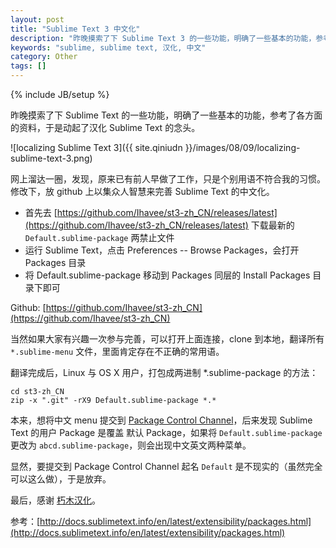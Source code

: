 ```yaml
---
layout: post
title: "Sublime Text 3 中文化"
description: "昨晚摸索了下 Sublime Text 3 的一些功能，明确了一些基本的功能，参考了各方面的资料，于是动起了汉化 Sublime Text 的念头"
keywords: "sublime, sublime text, 汉化, 中文"
category: Other
tags: []
---
```

{% include JB/setup %}

昨晚摸索了下 Sublime Text 的一些功能，明确了一些基本的功能，参考了各方面的资料，于是动起了汉化 Sublime Text 的念头。

![localizing Sublime Text 3]({{ site.qiniudn }}/images/08/09/localizing-sublime-text-3.png)

<!-- more -->
网上溜达一圈，发现，原来已有前人早做了工作，只是个别用语不符合我的习惯。修改下，放 github 上以集众人智慧来完善 Sublime Text 的中文化。

- 首先去 [https://github.com/Ihavee/st3-zh_CN/releases/latest](https://github.com/Ihavee/st3-zh_CN/releases/latest) 下载最新的 `Default.sublime-package` 两禁止文件
- 运行 Sublime Text，点击 Preferences -- Browse Packages，会打开 Packages 目录
- 将 Default.sublime-package 移动到 Packages 同层的 Install Packages 目录下即可

Github: [https://github.com/Ihavee/st3-zh_CN](https://github.com/Ihavee/st3-zh_CN)

当然如果大家有兴趣一次参与完善，可以打开上面连接，clone 到本地，翻译所有 `*.sublime-menu` 文件，里面肯定存在不正确的常用语。

翻译完成后，Linux 与 OS X 用户，打包成两进制 *.sublime-package 的方法：

    cd st3-zh_CN
    zip -x ".git" -rX9 Default.sublime-package *.*

本来，想将中文 menu 提交到 [Package Control Channel](https://github.com/wbond/package_control_channel)，后来发现 Sublime Text 的用户 Package 是覆盖 默认 Package，如果将 `Default.sublime-package` 更改为 `abcd.sublime-package`，则会出现中文英文两种菜单。

显然，要提交到 Package Control Channel 起名 `Default` 是不现实的（虽然完全可以这么做），于是放弃。

最后，感谢 [朽木汉化](http://www.xiumu.org/technology/sublime-text-hand-finished-method.shtml)。

参考：[http://docs.sublimetext.info/en/latest/extensibility/packages.html](http://docs.sublimetext.info/en/latest/extensibility/packages.html)
